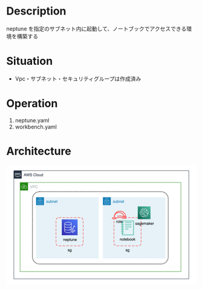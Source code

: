 # Description

neptune を指定のサブネット内に起動して、ノートブックでアクセスできる環境を構築する

# Situation

- Vpc・サブネット・セキュリティグループは作成済み

# Operation

1. neptune.yaml
2. workbench.yaml

# Architecture

![アーキテクチャ図](./assets/img/neptune.png)

